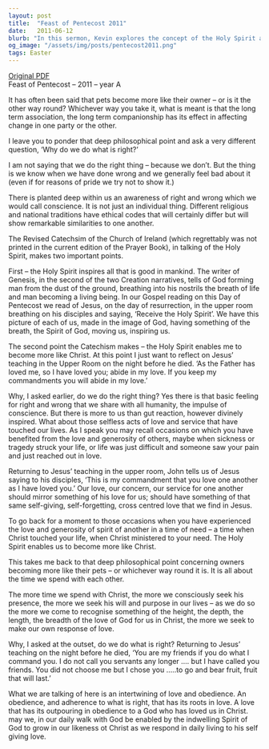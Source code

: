 ```yaml
---
layout: post
title:  "Feast of Pentecost 2011"
date:   2011-06-12
blurb: "In this sermon, Kevin explores the concept of the Holy Spirit and its role in inspiring all that is good in mankind. He discusses how the Holy Spirit enables us to become more like Christ and how our love, concern, and service for one another should mirror Christ's love for us. He emphasizes the intertwining of love and obedience, and how our adherence to what is right should be rooted in love."
og_image: "/assets/img/posts/pentecost2011.png"
tags: Easter
---
```

[Original PDF](/assets/pdf/pentecost2011.pdf)    
Feast of Pentecost – 2011 – year A

It has often been said that pets become more like their owner – or is it the other way round? Whichever way you take it, what is meant is that the long term association, the long term companionship has its effect in affecting change in one party or the other.

I leave you to ponder that deep philosophical point and ask a very different question, ‘Why do we do what is right?’

I am not saying that we do the right thing – because we don’t. But the thing is we know when we have done wrong and we generally feel bad about it (even if for reasons of pride we try not to show it.)

There is planted deep within us an awareness of right and wrong which we would call conscience. It is not just an individual thing. Different religious and national traditions have ethical codes that will certainly differ but will show remarkable similarities to one another.

The Revised Catechsim of the Church of Ireland (which regrettably was not printed in the current edition of the Prayer Book), in talking of the Holy Spirit, makes two important points.

First – the Holy Spirit inspires all that is good in mankind. The writer of Genesis, in the second of the two Creation narratives, tells of God forming man from the dust of the ground, breathing into his nostrils the breath of life and man becoming a living being. In our Gospel reading on this Day of Pentecost we read of Jesus, on the day of resurrection, in the upper room breathing on his disciples and saying, ‘Receive the Holy Spirit’. We have this picture of each of us, made in the image of God, having something of the breath, the Spirit of God, moving us, inspiring us.

The second point the Catechism makes – the Holy Spirit enables me to become more like Christ. At this point I just want to reflect on Jesus’ teaching in the Upper Room on the night before he died. ‘As the Father has loved me, so I have loved you; abide in my love. If you keep my commandments you will abide in my love.’

Why, I asked earlier, do we do the right thing? Yes there is that basic feeling for right and wrong that we share with all humanity, the impulse of conscience. But there is more to us than gut reaction, however divinely inspired. What about those selfless acts of love and service that have touched our lives. As I speak you may recall occasions on which you have benefited from the love and generosity of others, maybe when sickness or tragedy struck your life, or life was just difficult and someone saw your pain and just reached out in love.

Returning to Jesus’ teaching in the upper room, John tells us of Jesus saying to his disciples, ‘This is my commandment that you love one another as I have loved you.’ Our love, our concern, our service for one another should mirror something of his love for us; should have something of that same self-giving, self-forgetting, cross centred love that we find in Jesus.

To go back for a moment to those occasions when you have experienced the love and generosity of spirit of another in a time of need – a time when Christ touched your life, when Christ ministered to your need. The Holy Spirit enables us to become more like Christ.

This takes me back to that deep philosophical point concerning owners becoming more like their pets – or whichever way round it is. It is all about the time we spend with each other.

The more time we spend with Christ, the more we consciously seek his presence, the more we seek his will and purpose in our lives – as we do so the more we come to recognise something of the height, the depth, the length, the breadth of the love of God for us in Christ, the more we seek to make our own response of love.

Why, I asked at the outset, do we do what is right? Returning to Jesus’ teaching on the night before he died, ‘You are my friends if you do what I command you. I do not call you servants any longer …. but I have called you friends. You did not choose me but I chose you …..to go and bear fruit, fruit that will last.’

What we are talking of here is an intertwining of love and obedience. An obedience, and adherence to what is right, that has its roots in love. A love that has its outpouring in obedience to a God who has loved us in Christ. may we, in our daily walk with God be enabled by the indwelling Spirit of God to grow in our likeness ot Christ as we respond in daily living to his self giving love.
